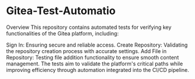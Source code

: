 # Gitea-Test-Automatio

Overview
This repository contains automated tests for verifying key functionalities of the Gitea platform, including:

Sign In: Ensuring secure and reliable access.
Create Repository: Validating the repository creation process with accurate settings.
Add File in Repository: Testing file addition functionality to ensure smooth content management.
The tests aim to validate the platform's critical paths while improving efficiency through automation integrated into the CI/CD pipeline.
